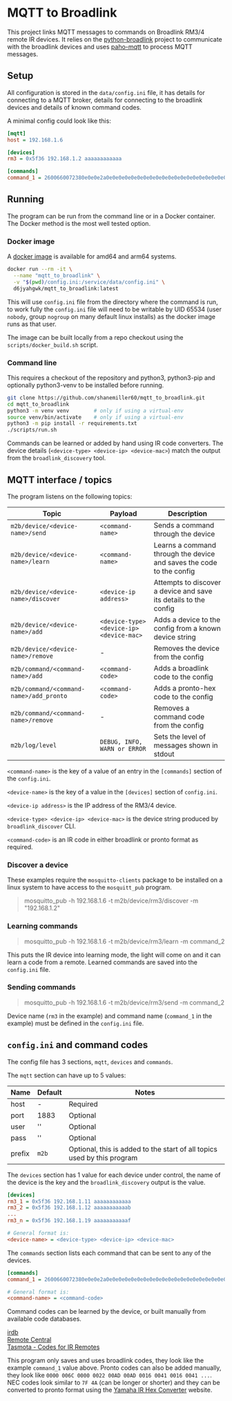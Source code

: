 # MQTT to Broadlink

This project links MQTT messages to commands on Broadlink RM3/4 remote IR
devices. It relies on the [python-broadlink](https://github.com/mjg59/python-broadlink)
project to communicate with the broadlink devices and uses
[paho-mqtt](https://pypi.org/project/paho-mqtt/) to process MQTT messages.

## Setup

All configuration is stored in the `data/config.ini` file, it has details for
connecting to a MQTT broker, details for connecting to the broadlink devices
and details of known command codes.

A minimal config could look like this:

```ini
[mqtt]
host = 192.168.1.6

[devices]
rm3 = 0x5f36 192.168.1.2 aaaaaaaaaaaa

[commands]
command_1 = 2600660072380e0e0e2a0e0e0e0e0e0e0e0e0e0e0e0e0e0e0e0e0e0e0e0e0e0e0e2a0e0e0e0e0e0e0e0e0e0e0e0e0e0e0e0e0e0e0e2a0e0e0e0e0e0e0e0e0e0e0e0e0e0e0e0e0e2a0e2a0e2a0e2a0e2a0e2a0e0e0e0e0e2a0e2a0e2a0e2a0e2a0e2a0e0e0e2a0e00097b0d05
```

## Running

The program can be run from the command line or in a Docker container. The
Docker method is the most well tested option.

### Docker image

A [docker image](https://hub.docker.com/repository/docker/d6jyahgwk/mqtt_to_broadlink)
is available for amd64 and arm64 systems.

```bash
docker run --rm -it \
  --name "mqtt_to_broadlink" \
  -v "$(pwd)/config.ini:/service/data/config.ini" \
  d6jyahgwk/mqtt_to_broadlink:latest
```

This will use `config.ini` file from the directory where the command is run, to
work fully the `config.ini` file will need to be writable by UID 65534
(user `nobody`, group `nogroup` on many default linux installs) as the docker
image runs as that user.

The image can be built locally from a repo checkout using the
`scripts/docker_build.sh` script.

### Command line

This requires a checkout of the repository and python3, python3-pip and
optionally python3-venv to be installed before running.

```bash
git clone https://github.com/shanemiller60/mqtt_to_broadlink.git
cd mqtt_to_broadlink
python3 -m venv venv        # only if using a virtual-env
source venv/bin/activate    # only if using a virtual-env
python3 -m pip install -r requirements.txt
./scripts/run.sh
```

Commands can be learned or added by hand using IR code converters. The device
details (`<device-type> <device-ip> <device-mac>`) match the output from the
`broadlink_discovery` tool.

## MQTT interface / topics

The program listens on the following topics:

| Topic | Payload | Description |
| --- | --- | --- |
| `m2b/device/<device-name>/send` | `<command-name>` | Sends a command through the device |
| `m2b/device/<device-name>/learn` | `<command-name>` | Learns a command through the device and saves the code to the config |
| `m2b/device/<device-name>/discover` | `<device-ip address>` | Attempts to discover a device and save its details to the config |
| `m2b/device/<device-name>/add` | `<device-type> <device-ip> <device-mac>` | Adds a device to the config from a known device string |
| `m2b/device/<device-name>/remove` | - | Removes the device from the config |
| `m2b/command/<command-name>/add` | `<command-code>` | Adds a broadlink code to the config |
| `m2b/command/<command-name>/add_pronto` | `<command-code>` | Adds a pronto-hex code to the config |
| `m2b/command/<command-name>/remove` | - | Removes a command code from the config |
| `m2b/log/level` | `DEBUG, INFO, WARN or ERROR` | Sets the level of messages shown in stdout |

`<command-name>` is the key of a value of an entry in the `[commands]` section of
the `config.ini`. 

`<device-name>` is the key of a value in the `[devices]` section of
`config.ini`.

`<device-ip address>` is the IP address of the RM3/4 device.

`<device-type> <device-ip> <device-mac>` is the device string produced by `broadlink_discover` CLI.

`<command-code>` is an IR code in either broadlink or pronto format as required.

### Discover a device

These examples require the `mosquitto-clients` package to be installed on a
linux system to have access to the `mosquitt_pub` program.

> mosquitto_pub -h 192.168.1.6 -t m2b/device/rm3/discover -m "192.168.1.2"

### Learning commands

> mosquitto_pub -h 192.168.1.6 -t m2b/device/rm3/learn -m command_2

This puts the IR device into learning mode, the light will come on and it
can learn a code from a remote. Learned commands are saved into the
`config.ini` file.

### Sending commands

> mosquitto_pub -h 192.168.1.6 -t m2b/device/rm3/send -m command_2

Device name (`rm3` in the example) and command name (`command_1` in the
example) must be defined in the `config.ini` file.

## `config.ini` and command codes

The config file has 3 sections, `mqtt`, `devices` and `commands`.

The `mqtt` section can have up to 5 values:

| Name | Default | Notes |
| --- | --- | --- |
| host | - | Required |
| port | 1883 | Optional |
| user | '' | Optional |
| pass | '' | Optional |
| prefix | `m2b` | Optional, this is added to the start of all topics used by this program |

The `devices` section has 1 value for each device under control, the name of
the device is the key and the `broadlink_discovery` output is the value.

```ini
[devices]
rm3_1 = 0x5f36 192.168.1.11 aaaaaaaaaaaa
rm3_2 = 0x5f36 192.168.1.12 aaaaaaaaaaab
...
rm3_n = 0x5f36 192.168.1.19 aaaaaaaaaaaf

# General format is:
<device-name> = <device-type> <device-ip> <device-mac>
```

The `commands` section lists each command that can be sent to any of the
devices.

```ini
[commands]
command_1 = 2600660072380e0e0e2a0e0e0e0e0e0e0e0e0e0e0e0e0e0e0e0e0e0e0e0e0e0e0e2a0e0e0e0e0e0e0e0e0e0e0e0e0e0e0e0e0e0e0e2a0e0e0e0e0e0e0e0e0e0e0e0e0e0e0e0e0e2a0e2a0e2a0e2a0e2a0e2a0e0e0e0e0e2a0e2a0e2a0e2a0e2a0e2a0e0e0e2a0e00097b0d05

# General format is:
<command-name> = <command-code>
```

Command codes can be learned by the device, or built manually from available
code databases. 

[irdb](http://irdb.tk/find/) \
[Remote Central](http://www.remotecentral.com/index.html) \
[Tasmota - Codes for IR Remotes](https://tasmota.github.io/docs/Codes-for-IR-Remotes/)

This program only saves and uses broadlink codes, they look like the example
`command_1` value above. Pronto codes can also be added manually, they look
like `0000 006C 0000 0022 00AD 00AD 0016 0041 0016 0041 ...`. NEC codes
look similar to `7F 4A` (can be longer or shorter) and they can be converted
to pronto format using the
[Yamaha IR Hex Converter](https://www.yamaha.com/ypab/irhex_converter.asp)
website.
